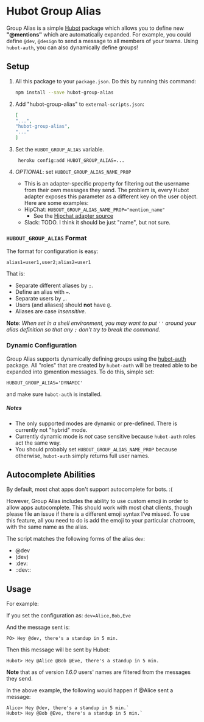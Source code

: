 # Hubot Group Alias

Group Alias is a simple [Hubot][hubot] package which allows you to define new **"@mentions"** which are automatically expanded. For example, you could define `@dev`, `@design` to send a message to all members of your teams. Using `hubot-auth`, you can also dynamically define groups!

## Setup
1. All this package to your `package.json`. Do this by running this command:

	```sh
	npm install --save hubot-group-alias
	```
2. Add "hubot-group-alias" to `external-scripts.json`:

	```json
	[
	"...",
	"hubot-group-alias",
	"..."
	]
	```
3. Set the `HUBOT_GROUP_ALIAS` variable.

		heroku config:add HUBOT_GROUP_ALIAS=...

4. _OPTIONAL_: set `HUBOUT_GROUP_ALIAS_NAME_PROP`
	* This is an adapter-specific property for filtering out the username from their own messages they send. The problem is, every Hubot adapter exposes this parameter as a different key on the user object. Here are some examples:
	* HipChat: `HUBOUT_GROUP_ALIAS_NAME_PROP="mention_name"`
		* See the [Hipchat adapter source][hc-source]
	* Slack: TODO. I think it should be just "name", but not sure.

[hc-source]: https://github.com/hipchat/hubot-hipchat/blob/c2846981dd533860352187c7369e4feb792a9062/src/connector.coffee#L411

###   `HUBOUT_GROUP_ALIAS` Format
The format for configuration is easy:

    alias1=user1,user2;alias2=user1

That is:

* Separate different aliases by `;`.
* Define an alias with `=`.
* Separate users by `,`.
* Users (and aliases) should __not__ have `@`.
* Aliases are case *insensitive*.

**Note**: *When set in a shell environment, you may want to put `''` around your alias definition so that any `;` don't try to break the command.*

### Dynamic Configuration
Group Alias supports dynamically defining groups using the [hubot-auth][auth] package. All "roles" that are created by `hubot-auth` will be treated able to be expanded into @mention messages. To do this, simple set:

	HUBOUT_GROUP_ALIAS='DYNAMIC'

and make sure `hubot-auth` is installed.

##### Notes
* The only supported modes are dynamic or pre-defined. There is currently not "hybrid" mode.
* Currently dynamic mode is _not_ case sensitive because `hubot-auth` roles act the same way.
* You should probably set `HUBOUT_GROUP_ALIAS_NAME_PROP` because otherwise, `hubot-auth` simply returns full user names.

[auth]: https://github.com/hubot-scripts/hubot-auth

## Autocomplete Abilities
By default, most chat apps don't support autocomplete for bots. :(

However, Group Alias includes the ability to use custom emoji in order to allow apps autocomplete. This should work with most chat clients, though please file an issue if there is a different emoji syntax I've missed. To use this feature, all you need to do is add the emoji to your particular chatroom, with the same name as the alias.

The script matches the following forms of the alias `dev`:

* @dev
* (dev)
* :dev:
* ::dev::

## Usage
For example:

If you set the configuration as:  `dev=Alice,Bob,Eve`

And the message sent is:

`PO> Hey @dev, there's a standup in 5 min.`

Then this message will be sent by Hubot:

`Hubot> Hey @Alice @Bob @Eve, there's a standup in 5 min.`

**Note** that as of version _1.6.0_ users' names are filtered from the messages they send.

In the above example, the following would happen if @Alice sent a message:
```
Alice> Hey @dev, there's a standup in 5 min.`
Hubot> Hey @Bob @Eve, there's a standup in 5 min.`
```

[hubot]: https://github.com/github/hubot/
